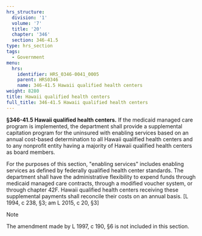```yaml
---
hrs_structure:
  division: '1'
  volume: '7'
  title: '20'
  chapter: '346'
  section: 346-41.5
type: hrs_section
tags:
  - Government
menu:
  hrs:
    identifier: HRS_0346-0041_0005
    parent: HRS0346
    name: 346-41.5 Hawaii qualified health centers
weight: 8280
title: Hawaii qualified health centers
full_title: 346-41.5 Hawaii qualified health centers
---
```

**§346-41.5 Hawaii qualified health centers.** If the medicaid managed care program is implemented, the department shall provide a supplemental capitation program for the uninsured with enabling services based on an annual cost-based determination to all Hawaii qualified health centers and to any nonprofit entity having a majority of Hawaii qualified health centers as board members.

For the purposes of this section, "enabling services" includes enabling services as defined by federally qualified health center standards. The department shall have the administrative flexibility to expend funds through medicaid managed care contracts, through a modified voucher system, or through chapter 42F. Hawaii qualified health centers receiving these supplemental payments shall reconcile their costs on an annual basis. [L 1994, c 238, §3; am L 2015, c 20, §3]

Note

The amendment made by L 1997, c 190, §6 is not included in this section.